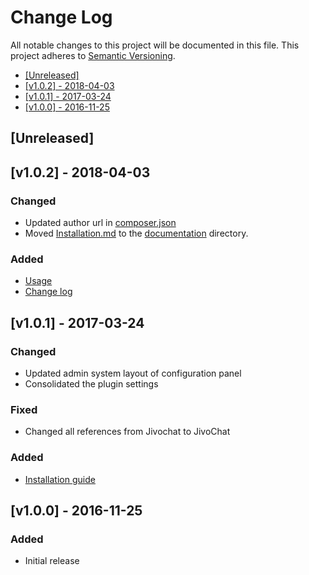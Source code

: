 # Change Log

All notable changes to this project will be documented in this file.
This project adheres to [Semantic Versioning](http://semver.org/).

 * [\[Unreleased\]](#unreleased)
 * [\[v1.0.2\] - 2018-04-03](#v102---2018-04-03)
 * [\[v1.0.1\] - 2017-03-24](#v101---2017-03-24)
 * [\[v1.0.0\] - 2016-11-25](#v100---2016-11-25)

## [Unreleased]


## [v1.0.2] - 2018-04-03

### Changed

 - Updated author url in [composer.json](./composer.json)
 - Moved [Installation.md](./documentation/INSTALLATION.md) to the [documentation](./documentation) directory.

### Added

 - [Usage](./documentation/USAGE.md)
 - [Change log](./CHANGELOG.md)


## [v1.0.1] - 2017-03-24

### Changed

 - Updated admin system layout of configuration panel
 - Consolidated the plugin settings

### Fixed

 - Changed all references from Jivochat to JivoChat

### Added

 - [Installation guide](./Installation.md)


## [v1.0.0] - 2016-11-25

### Added

 - Initial release
